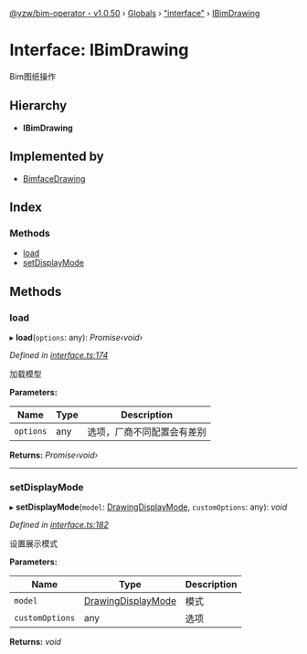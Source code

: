 [@yzw/bim-operator - v1.0.50](../README.md) › [Globals](../globals.md) › ["interface"](../modules/_interface_.md) › [IBimDrawing](_interface_.ibimdrawing.md)

# Interface: IBimDrawing

Bim图纸操作

## Hierarchy

* **IBimDrawing**

## Implemented by

* [BimfaceDrawing](../classes/_providers_bimface_bimface_drawing_.bimfacedrawing.md)

## Index

### Methods

* [load](_interface_.ibimdrawing.md#load)
* [setDisplayMode](_interface_.ibimdrawing.md#setdisplaymode)

## Methods

###  load

▸ **load**(`options`: any): *Promise‹void›*

*Defined in [interface.ts:174](https://github.com/youkaisteve/bim-operator/blob/902514b/src/interface.ts#L174)*

加载模型

**Parameters:**

Name | Type | Description |
------ | ------ | ------ |
`options` | any | 选项，厂商不同配置会有差别  |

**Returns:** *Promise‹void›*

___

###  setDisplayMode

▸ **setDisplayMode**(`model`: [DrawingDisplayMode](../enums/_enums_.drawingdisplaymode.md), `customOptions`: any): *void*

*Defined in [interface.ts:182](https://github.com/youkaisteve/bim-operator/blob/902514b/src/interface.ts#L182)*

设置展示模式

**Parameters:**

Name | Type | Description |
------ | ------ | ------ |
`model` | [DrawingDisplayMode](../enums/_enums_.drawingdisplaymode.md) | 模式 |
`customOptions` | any | 选项 |

**Returns:** *void*
